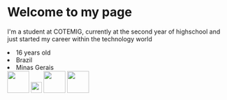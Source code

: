 # Welcome to my page

 I'm a student at COTEMIG, currently at the second year of highschool and just started my career within the technology world
 
  <div>
   <li> 16 years old
   <li> Brazil
   <li> Minas Gerais
   </div>
   
 <div>
   <img height='50em' src='https://cdn.worldvectorlogo.com/logos/c--4.svg'>
   <img height='25em' src='https://cdn.worldvectorlogo.com/logos/figma-5.svg'>
   <img height='50em' src='https://cdn.worldvectorlogo.com/logos/visual-studio-code-1.svg'>
   <img height='50em' src='https://cdn.worldvectorlogo.com/logos/logo-javascript.svg'>
 </div>
   
   
